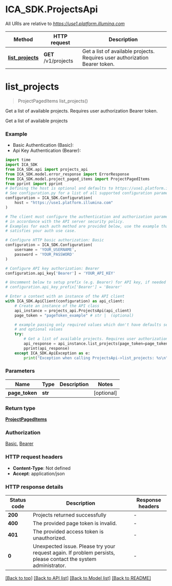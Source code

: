 # ICA_SDK.ProjectsApi

All URIs are relative to *https://use1.platform.illumina.com*

Method | HTTP request | Description
------------- | ------------- | -------------
[**list_projects**](ProjectsApi.md#list_projects) | **GET** /v1/projects | Get a list of available projects. Requires user authorization Bearer token.


# **list_projects**
> ProjectPagedItems list_projects()

Get a list of available projects. Requires user authorization Bearer token.

Get a list of available projects

### Example

* Basic Authentication (Basic):
* Api Key Authentication (Bearer):
```python
import time
import ICA_SDK
from ICA_SDK.api import projects_api
from ICA_SDK.model.error_response import ErrorResponse
from ICA_SDK.model.project_paged_items import ProjectPagedItems
from pprint import pprint
# Defining the host is optional and defaults to https://use1.platform.illumina.com
# See configuration.py for a list of all supported configuration parameters.
configuration = ICA_SDK.Configuration(
    host = "https://use1.platform.illumina.com"
)

# The client must configure the authentication and authorization parameters
# in accordance with the API server security policy.
# Examples for each auth method are provided below, use the example that
# satisfies your auth use case.

# Configure HTTP basic authorization: Basic
configuration = ICA_SDK.Configuration(
    username = 'YOUR_USERNAME',
    password = 'YOUR_PASSWORD'
)

# Configure API key authorization: Bearer
configuration.api_key['Bearer'] = 'YOUR_API_KEY'

# Uncomment below to setup prefix (e.g. Bearer) for API key, if needed
# configuration.api_key_prefix['Bearer'] = 'Bearer'

# Enter a context with an instance of the API client
with ICA_SDK.ApiClient(configuration) as api_client:
    # Create an instance of the API class
    api_instance = projects_api.ProjectsApi(api_client)
    page_token = "pageToken_example" # str |  (optional)

    # example passing only required values which don't have defaults set
    # and optional values
    try:
        # Get a list of available projects. Requires user authorization Bearer token.
        api_response = api_instance.list_projects(page_token=page_token)
        pprint(api_response)
    except ICA_SDK.ApiException as e:
        print("Exception when calling ProjectsApi->list_projects: %s\n" % e)
```


### Parameters

Name | Type | Description  | Notes
------------- | ------------- | ------------- | -------------
 **page_token** | **str**|  | [optional]

### Return type

[**ProjectPagedItems**](ProjectPagedItems.md)

### Authorization

[Basic](../README.md#Basic), [Bearer](../README.md#Bearer)

### HTTP request headers

 - **Content-Type**: Not defined
 - **Accept**: application/json


### HTTP response details
| Status code | Description | Response headers |
|-------------|-------------|------------------|
**200** | Projects returned successfully |  -  |
**400** | The provided page token is invalid. |  -  |
**401** | The provided access token is unauthorized. |  -  |
**0** | Unexpected issue. Please try your request again. If problem persists, please contact the system administrator. |  -  |

[[Back to top]](#) [[Back to API list]](../README.md#documentation-for-api-endpoints) [[Back to Model list]](../README.md#documentation-for-models) [[Back to README]](../README.md)

